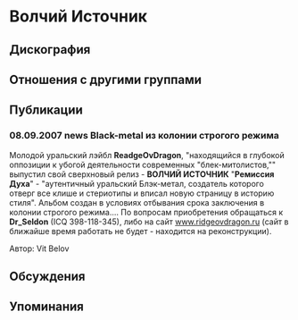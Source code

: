 # Волчий Источник



## Дискография


## Отношения с другими группами


## Публикации

### 08.09.2007 news Black-metal из колонии строгого режима

<P>Молодой уральский лэйбл <STRONG>ReadgeOvDragon</STRONG>, "находящийся в глубокой оппозиции к убогой деятельности современных "блек-митолистов,"" выпустил свой сверхновый релиз - <STRONG>ВОЛЧИЙ ИСТОЧНИК</STRONG> "<STRONG>Ремиссия Духа</STRONG>" - "аутентичный уральский Блэк-метал, создатель которого отверг все клише и стериотипы и вписал новую страницу в историю стиля". Альбом создан в условиях отбывания срока заключения в колонии строгого режима.... По вопросам приобретения обращаться к <STRONG>Dr_Seldon</STRONG> (ICQ 398-118-345), либо на сайт <A href="http://www.ridgeovdragon.ru/">www.ridgeovdragon.ru</A> (сайт в ближайше время работать не будет - находится на реконструкции).</P>
Автор: Vit Belov


## Обсуждения


## Упоминания

